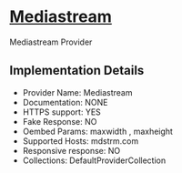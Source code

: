 # [Mediastream](https://mdstrm.com)

Mediastream Provider

## Implementation Details

- Provider
Name: Mediastream
- Documentation: NONE
- HTTPS support: YES
- Fake Response: NO
- Oembed Params: maxwidth , maxheight
- Supported Hosts: mdstrm.com
- Responsive response: NO
- Collections: DefaultProviderCollection


